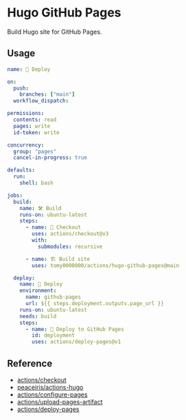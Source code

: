 # Hugo GitHub Pages

Build Hugo site for GitHub Pages.

## Usage

```yml
name: 🚀 Deploy

on:
  push:
    branches: ["main"]
  workflow_dispatch:

permissions:
  contents: read
  pages: write
  id-token: write

concurrency:
  group: "pages"
  cancel-in-progress: true

defaults:
  run:
    shell: bash

jobs:
  build:
    name: 🛠 Build
    runs-on: ubuntu-latest
    steps:
      - name: 🛒 Checkout
        uses: actions/checkout@v3
        with:
          submodules: recursive

      - name: 🏗️ Build site
        uses: tomy0000000/actions/hugo-github-pages@main

  deploy:
    name: 🚀 Deploy
    environment:
      name: github-pages
      url: ${{ steps.deployment.outputs.page_url }}
    runs-on: ubuntu-latest
    needs: build
    steps:
      - name: 🚀 Deploy to GitHub Pages
        id: deployment
        uses: actions/deploy-pages@v1
```

## Reference

- [actions/checkout](https://github.com/actions/checkout)
- [peaceiris/actions-hugo](https://github.com/peaceiris/actions-hugo)
- [actions/configure-pages](https://github.com/actions/configure-pages)
- [actions/upload-pages-artifact](https://github.com/actions/upload-pages-artifact)
- [actions/deploy-pages](https://github.com/actions/deploy-pages)
